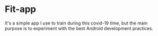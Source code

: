 # Fit-app
It's a simple app I use to train during this covid-19 time, but the main purpose is to experiment with the best Android development practices.
